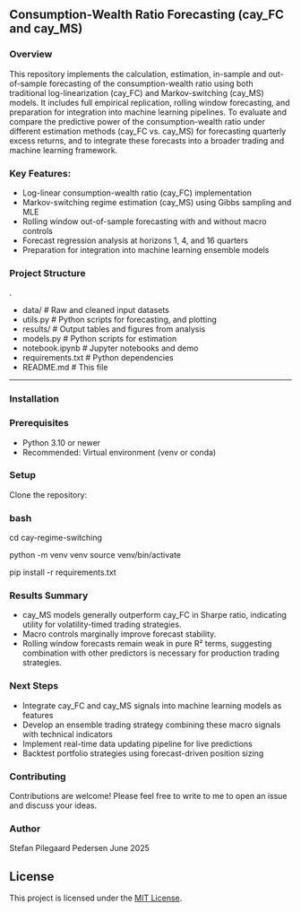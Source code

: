 ## Consumption-Wealth Ratio Forecasting (cay_FC and cay_MS)

### Overview

This repository implements the calculation, estimation, in-sample and out-of-sample forecasting of the consumption-wealth ratio using both traditional log-linearization (cay_FC) and Markov-switching (cay_MS) models. 
It includes full empirical replication, rolling window forecasting, and preparation for integration into machine learning pipelines. To evaluate and compare the predictive power of the consumption-wealth ratio under different estimation methods (cay_FC vs. cay_MS) for forecasting quarterly excess returns, and to integrate these forecasts into a broader trading and machine learning framework.

### Key Features:

- Log-linear consumption-wealth ratio (cay_FC) implementation
- Markov-switching regime estimation (cay_MS) using Gibbs sampling and MLE
- Rolling window out-of-sample forecasting with and without macro controls
- Forecast regression analysis at horizons 1, 4, and 16 quarters
- Preparation for integration into machine learning ensemble models

### Project Structure

.
- data/                   # Raw and cleaned input datasets
- utils.py                # Python scripts for forecasting, and plotting
- results/                # Output tables and figures from analysis
- models.py               # Python scripts for estimation
- notebook.ipynb          # Jupyter notebooks and demo
- requirements.txt        # Python dependencies
- README.md               # This file


---

### Installation

### Prerequisites

- Python 3.10 or newer
- Recommended: Virtual environment (venv or conda)

### Setup

Clone the repository:

### bash
cd cay-regime-switching

python -m venv venv
source venv/bin/activate

pip install -r requirements.txt

### Results Summary

- cay_MS models generally outperform cay_FC in Sharpe ratio, indicating utility for volatility-timed trading strategies.
- Macro controls marginally improve forecast stability.
- Rolling window forecasts remain weak in pure R² terms, suggesting combination with other predictors is necessary for production trading strategies.


### Next Steps
 - Integrate cay_FC and cay_MS signals into machine learning models as features
 - Develop an ensemble trading strategy combining these macro signals with technical indicators
 - Implement real-time data updating pipeline for live predictions
 - Backtest portfolio strategies using forecast-driven position sizing

### Contributing

Contributions are welcome! Please feel free to write to me to open an issue and discuss your ideas.

### Author
Stefan Pilegaard Pedersen
June 2025

## License

This project is licensed under the [MIT License](LICENSE).

